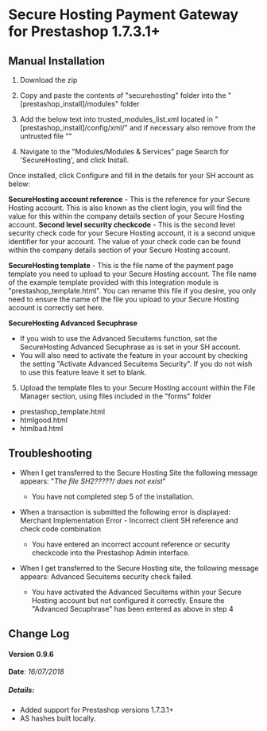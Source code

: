 Secure Hosting Payment Gateway for Prestashop 1.7.3.1+
======================================================

Manual Installation
-------------------

1. Download the zip 

2. Copy and paste the contents of "securehosting" folder into the "[prestashop_install]/modules" folder

3. Add the below text into trusted_modules_list.xml located in "[prestashop_install]/config/xml/" and if necessary also remove from the untrusted file
"<module name="securehosting"/>"

4. Navigate to the "Modules/Modules & Services" page
Search for 'SecureHosting', and click Install.

Once installed, click Configure and fill in the details for your SH account as below:

**SecureHosting account reference**
	- This is the reference for your Secure Hosting account. This is also known as the client login, you will find the value for this within the company details section of your Secure Hosting account.
**Second level security checkcode**
	- This is the second level security check code for your Secure Hosting account, it is a second unique identifier for your account. The value of your check code can be found within the company details section of your Secure Hosting account.
	
**SecureHosting template**
	- This is the file name of the payment page template you need to upload to your Secure Hosting account. The file name of the example template provided with this integration module is "prestashop_template.html". You can rename this file if you desire, you only need to ensure the name of the file you upload to your Secure Hosting account is correctly set here.

**SecureHosting Advanced Secuphrase**
- If you wish to use the Advanced Secuitems function, set the SecureHosting Advanced Secuphrase as is set in your SH account. 
- You will also need to activate the feature in your account by checking the setting "Activate Advanced Secuitems Security". If you do not wish to use this feature leave it set to blank.

5. Upload the template files to your Secure Hosting account within the File Manager section, using files included in the "forms" folder
- prestashop_template.html
- htmlgood.html
- htmlbad.html


Troubleshooting		
-------------------

- When I get transferred to the Secure Hosting Site the following message appears: "_The file SH2?????/ does not exist_"
    - You have not completed step 5 of the installation.

- When a transaction is submitted the following error is displayed: Merchant Implementation Error - Incorrect client SH reference and check code combination
    - You have entered an incorrect account reference or security checkcode into the Prestashop Admin interface.

- When I get transferred to the Secure Hosting site, the following message appears: Advanced Secuitems security check failed.
    - You have activated the Advanced Secuitems within your Secure Hosting account but not configured it correctly. Ensure the "Advanced Secuphrase" has been entered as above in step 4

Change Log
---------

#### Version 0.9.6
**Date**: _16/07/2018_

##### Details:
* Added support for Prestashop versions 1.7.3.1+
* AS hashes built locally.
